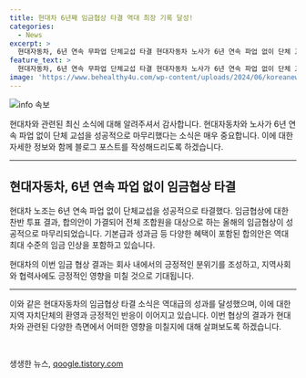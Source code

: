 ```yaml
---
title: 현대차 6년째 임금협상 타결 역대 최장 기록 달성!
categories:
  - News
excerpt: >
  현대자동차, 6년 연속 무파업 단체교섭 타결 현대자동차 노사가 6년 연속 파업 없이 단체 교섭을 타결했다. 4만3285명 대상 투표에서 84.53%의 찬성을 얻어 임금협상 합의안이 가결되었는데, 이는 최대 수준의 임금 인상으로 주목 받고 있다. 뿐만 아니라 추가 채용과 사회공헌 기금 조성, 임금제도 개선 등의 사안에도 합의했다. 이로써 현대차 노사는 6년 연속 파업 없이 단체교섭을 타결하며 역대 최장 기록을 세웠고, 현대차가 위치한 지방자치단체들도 이를 환영하고 있다.
feature_text: >
  현대자동차, 6년 연속 무파업 단체교섭 타결 현대자동차 노사가 6년 연속 파업 없이 단체 교섭을 타결했다. 4만3285명 대상 투표에서 84.53%의 찬성을 얻어 임금협상 합의안이 가결되었는데, 이는 최대 수준의 임금 인상으로 주목 받고 있다. 뿐만 아니라 추가 채용과 사회공헌 기금 조성, 임금제도 개선 등의 사안에도 합의했다. 이로써 현대차 노사는 6년 연속 파업 없이 단체교섭을 타결하며 역대 최장 기록을 세웠고, 현대차가 위치한 지방자치단체들도 이를 환영하고 있다.
image: 'https://www.behealthy4u.com/wp-content/uploads/2024/06/koreanews.jpg'
---
```


<p><img src="https://www.behealthy4u.com/wp-content/uploads/2024/06/koreanews.jpg" alt="info 속보" /></p>

<p>현대차와 관련된 최신 소식에 대해 알려주셔서 감사합니다. 현대자동차와 노사가 6년 연속 파업 없이 단체 교섭을 성공적으로 마무리했다는 소식은 매우 중요합니다. 이에 대한 자세한 정보와 함께 블로그 포스트를 작성해드리도록 하겠습니다.</p>

<hr />

<h2 data-ke-size="size26">현대자동차, 6년 연속 파업 없이 임금협상 타결</h2>

<p>현대차 노조는 6년 연속 파업 없이 단체교섭을 성공적으로 타결했다. 임금협상에 대한 찬반 투표 결과, 합의안이 가결되어 전체 조합원을 대상으로 하는 올해의 임금협상이 성공적으로 마무리되었습니다. 기본급과 성과금 등 다양한 혜택이 포함된 합의안은 역대 최대 수준의 임금 인상을 포함하고 있습니다.</p>

<p>현대차의 이번 임금 협상 결과는 회사 내에서의 긍정적인 분위기를 조성하고, 지역사회와 협력사에도 긍정적인 영향을 미칠 것으로 기대됩니다.</p>

<hr />

<p>이와 같은 현대자동차의 임금협상 타결 소식은 역대급의 성과를 달성했으며, 이에 대한 지역 자치단체의 환영과 긍정적인 반응이 이어지고 있습니다. 이번 협상의 결과가 현대차와 관련된 다양한 측면에서 어떠한 영향을 미칠지에 대해 살펴보도록 하겠습니다.</p>

<p data-ke-size="size16">&nbsp;</p>
생생한 뉴스, <a href="https://qoogle.tistory.com" rel="dofollow">qoogle.tistory.com</a>


